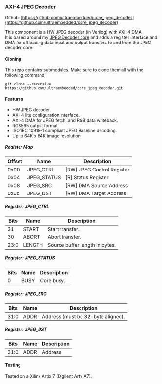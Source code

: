 ### AXI-4 JPEG Decoder

Github:   [https://github.com/ultraembedded/core_jpeg_decoder](https://github.com/ultraembedded/core_jpeg_decoder)

This component is a HW JPEG decoder (in Verilog) with AXI-4 DMA.  
It is based around my [JPEG Decoder core](https://github.com/ultraembedded/core_jpeg) and adds a register interface and DMA for offloading data input and output transfers to and from the JPEG decoder core.

#### Cloning
This repo contains submodules.
Make sure to clone them all with the following command;

```
git clone --recursive https://github.com/ultraembedded/core_jpeg_decoder.git
```

#### Features
* HW JPEG decoder.
* AXI-4 lite configuration interface.
* AXI-4 DMA for JPEG fetch, and RGB data writeback.
* RGB565 output format.
* ISO/IEC 10918-1 compliant JPEG Baseline decoding.
* Up to 64K x 64K image resolution.

##### Register Map

| Offset | Name | Description   |
| ------ | ---- | ------------- |
| 0x00 | JPEG_CTRL | [RW] JPEG Control Register |
| 0x04 | JPEG_STATUS | [R] Status Register |
| 0x08 | JPEG_SRC | [RW] DMA Source Address |
| 0x0c | JPEG_DST | [RW] DMA Target Address |

##### Register: JPEG_CTRL

| Bits | Name | Description    |
| ---- | ---- | -------------- |
| 31 | START | Start transfer. |
| 30 | ABORT | Abort transfer. |
| 23:0 | LENGTH | Source buffer length in bytes. |

##### Register: JPEG_STATUS

| Bits | Name | Description    |
| ---- | ---- | -------------- |
| 0 | BUSY | Core busy. |

##### Register: JPEG_SRC

| Bits | Name | Description    |
| ---- | ---- | -------------- |
| 31:0 | ADDR | Address (must be 32-byte aligned). |

##### Register: JPEG_DST

| Bits | Name | Description    |
| ---- | ---- | -------------- |
| 31:0 | ADDR | Address |

#### Testing
Tested on a Xilinx Artix 7 (Digilent Arty A7).

